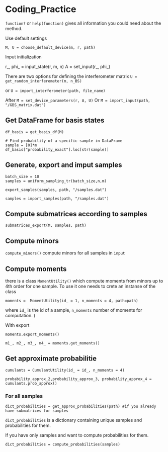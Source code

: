 # Coding_Practice
 
`function?` or `help(function)` gives all information you could need about the method.

Use default settings 

`M, U = choose_default_device(m, r, path)`

Input initialization

r_, phi_ = input_state(r, m, n) 
A = set_input(r_, phi_) 


There are two options for defining the interferometer matrix
`U = get_random_interferometer(m, n_BS)`

or 
`U = import_interferometer(path, file_name)`

After 
`M = set_device_parameters(r, A, U)`
Or 
`M = import_input(path, "/GBS_matrix.dat")`

## Get DataFrame for basis states

```
df_basis = get_basis_df(M)
```
```
# Find probability of a specific sample in DataFrame
sample = [0]*m
df_basis["probability_exact"].loc[str(sample)] 

```
## Generate, export and imput samples

```
batch_size = 10 
samples = uniform_sampling_tr(batch_size,n,m)

export_samples(samples, path, "/samples.dat")

samples = import_samples(path, "/samples.dat")
```

## Compute submatrices according to samples

`submatriсes_export(M, samples, path)`

## Compute minors 

`compute_minors()`
compute minors for all samples in `input`

## Compute moments 


there is a class `MomentUtility()` which compute moments from minors up to 4th order for one sample. 
To use it one needs to crete an instanse of the class

`moments =  MomentUtility(id_ = 1, n_moments = 4, path=path) `

where `id_` is the id of a sample, `n_moments` number of moments for computation. (

With export

```
moments.export_moments()

m1_, m2_, m3_, m4_ = moments.get_moments()
```

## Get approximate probabilitie

```
cumulants = CumulantUtility(id_ = id_, n_moments = 4)

probability_approx_2,probability_approx_3, probability_approx_4 = cumulants.prob_approx()
```

### For all samples

```
dict_probabilities = get_approx_probabilities(path) #if you already have submatrices for samples
```
`dict_probabilities` is a dictionary containing unique samples and probabilities for them. 


If you have only samples and want to compute probabilities for them. 

```
dict_probabilities = compute_probabilities(samples)
```


